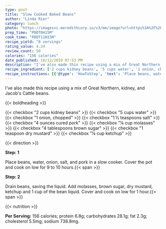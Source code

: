 ```yaml
---
type: post
title: "Slow Cooked Baked Beans"
author: "Linda Rier"
category: lunch
photo: "https://imagesvc.meredithcorp.io/v3/mm/image?url=https%3A%2F%2Fimages.media-allrecipes.com%2Fuserphotos%2F159217.jpg"
prep_time: "P0DT0H15M"
cook_time: "P0DT11H15M"
recipe_yield: "8 servings"
rating_value: 4.24
review_count: 50
calories: "156 calories"
date_published: 10/12/2019 07:53 PM
description: "I've also made this recipe using a mix of Great Northern, kidney, and Jacob's Cattle beans."
recipe_ingredient: ['2 cups kidney beans', '5 cups water', '1 onion, chopped', '1\u2009½ teaspoons salt', '4 ounces cured pork', '¼ cup molasses', '4 tablespoons brown sugar', '1 teaspoon dry mustard', '¼ cup ketchup']
recipe_instructions: [{'@type': 'HowToStep', 'text': 'Place beans, water, onion, salt, and pork in a slow cooker. Cover the pot and cook on low for 9 to 10 hours.\n'}, {'@type': 'HowToStep', 'text': 'Drain beans, saving the liquid. Add molasses, brown sugar, dry mustard, ketchup and 1 cup of the bean liquid.  Cover and cook on low for 1 hour.\n'}]
---
```


I've also made this recipe using a mix of Great Northern, kidney, and Jacob's Cattle beans. 

{{< boldheading >}}

{{< checkbox "2 cups kidney beans" >}}
{{< checkbox "5 cups water" >}}
{{< checkbox "1  onion, chopped" >}}
{{< checkbox "1 ½ teaspoons salt" >}}
{{< checkbox "4 ounces cured pork" >}}
{{< checkbox "¼ cup molasses" >}}
{{< checkbox "4 tablespoons brown sugar" >}}
{{< checkbox "1 teaspoon dry mustard" >}}
{{< checkbox "¼ cup ketchup" >}}


{{< direction >}}

**Step: 1**

Place beans, water, onion, salt, and pork in a slow cooker. Cover the pot and cook on low for 9 to 10 hours.{{< span >}}

**Step: 2**

Drain beans, saving the liquid. Add molasses, brown sugar, dry mustard, ketchup and 1 cup of the bean liquid.  Cover and cook on low for 1 hour.{{< span >}}

{{< nutrition >}}

**Per Serving:** 156 calories; protein 6.8g; carbohydrates 28.1g; fat 2.3g; cholesterol 5.5mg; sodium 738.8mg.